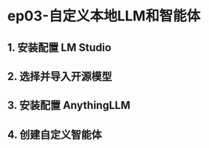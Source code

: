 # ep03-自定义本地LLM和智能体

## 1. 安装配置 LM Studio



## 2. 选择并导入开源模型

## 3. 安装配置 AnythingLLM

## 4. 创建自定义智能体